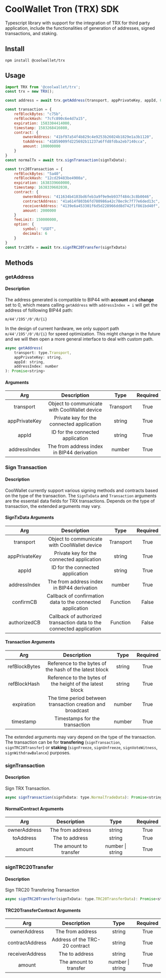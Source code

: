# CoolWallet Tron (TRX) SDK

Typescript library with support for the integration of TRX for third party application, include the functionalities of generation of addresses, signed transactions, and staking.

## Install

```shell
npm install @coolwallet/trx
```

## Usage

```javascript
import TRX from '@coolwallet/trx';
const trx = new TRX();

const address = await trx.getAddress(transport, appPrivateKey, appId, 0);

const transaction = {
    refBlockBytes: "c75b",
    refBlockHash: "7cfc890c6e4d7a15",
    expiration: 1583304414000,
    timestamp: 1583268416080,
    contract: {
        ownerAddress: "41bf97a54f4b829c4e9253b26024b1829e1a3b1120",
        toAddress: "41859009fd225692b11237a6ffd8fdba2eb7140cca",
        amount: 100000000
    }
}
const normalTx = await trx.signTransaction(signTxData);

const trc20Transaction = {
    refBlockBytes: "5a40",
    refBlockHash: "12cd29483be4900a",
    expiration: 1638339660000,
    timestamp: 1638339602030,
    contract: {
        ownerAddress: "411634b4103bd6feb3a9f9e9eb937f484c3c8b0046",
        contractAddress: "41a614f803b6fd780986a42c78ec9c7f77e6ded13c",
        receiverAddress: "4139e6a453301f6d5d228966dd8d742f1f861bd40f",
        amount: 2000000
    }
    feeLimit: 150000000,
    option: {
        symbol: "USDT",
        decimals: 6
    }
}
const trc20Tx = await trx.signTRC20Transfer(signTxData)
```

## Methods

### getAddress

#### Description

The address generated is compatible to BIP44 with **account** and **change** set to 0, which means calling `getAddress` with `addressIndex = i` will get the address of folllowing BIP44 path:

```none
m/44'/195'/0'/0/{i}
```

In the design of current hardware, we only support path `m/44'/195'/0'/0/{i}` for speed optimization. This might change in the future and we will then open a more general interface to deal with custom path.

```javascript
async getAddress(
    transport: type.Transport,
    appPrivateKey: string,
    appId: string,
    addressIndex: number
): Promise<string>
```

#### Arguments

|      Arg      |                  Description                 |    Type   |  Required |
|:-------------:|:--------------------------------------------:|:---------:|:---------:|
|   transport   | Object to communicate with CoolWallet device | Transport |    True   |
| appPrivateKey |   Private key for the connected application  |   string  |    True   |
|     appId     |       ID for the connected application       |   string  |    True   |
|  addressIndex |  The from address index in BIP44 derivation  |   number  |    True   |

### Sign Transaction

#### Description

CoolWallet currently support various signing methods and contracts based on the type of the transaction.
The `SignTxData` and `Transaction` arguments are the essentail data fields for TRX transactions. Depends on the type of transaction, the extended arguments may vary.

#### SignTxData Arguments

|      Arg      |                              Description                             |    Type   |  Required |
|:-------------:|:--------------------------------------------------------------------:|:---------:|:---------:|
|   transport   |             Object to communicate with CoolWallet device             | Transport |    True   |
| appPrivateKey |               Private key for the connected application              |   string  |    True   |
|     appId     |                   ID for the connected application                   |   string  |    True   |
|  addressIndex |              The from address index in BIP44 derivation              |   number  |    True   |
|   confirmCB   |      Callback of confirmation data to the connected application      |  Function |   False   |
|  authorizedCB | Callback of authorized transaction data to the connected application |  Function |   False   |

#### Transaction Arguments

|      Arg      |                         Description                        |  Type  | Required |
|:-------------:|:----------------------------------------------------------:|:------:|:--------:|
| refBlockBytes |   Reference to the bytes of the hash of the latest block   | string |   True   |
|  refBlockHash |  Reference to the bytes of the height of the latest block  | string |   True   |
|   expiration  | The time period between transaction creation and broadcast | number |   True   |
|   timestamp   |               Timestamps for the transaction               | number |   True   |

 The extended arguments may vary depend on the type of the transaction. The transaction can be for **transfering** (`signTransaction`, `signTRC20Transfer`) or **staking** (`signFreeze`, `signUnfreeze`, `signVoteWitness`, `signWithdrawBalance`) purposes.

### signTransaction

#### Description

Sign TRX Transaction.

```javascript
async signTransaction(signTxData: type.NormalTradeData): Promise<string> 
```

#### NormalContract Arguments

|      Arg     |       Description      |       Type       | Required |
|:------------:|:----------------------:|:----------------:|:--------:|
| ownerAddress |    The from address    |      string      |   True   |
|   toAddress  |     The to address     |      string      |   True   |
|    amount    | The amount to transfer | number \| string |   True   |

### signTRC20Transfer

#### Description

Sign TRC20 Transfering Transaction

```javascript
async signTRC20Transfer(signTxData: type.TRC20TransferData): Promise<string>
```

#### TRC20TransferContract Arguments

|       Arg       |           Description          |       Type       | Required |
|:---------------:|:------------------------------:|:----------------:|:--------:|
|   ownerAddress  |        The from address        |      string      |   True   |
| contractAddress | Address of the TRC-20 contract |      string      |   True   |
| receiverAddress |         The to address         |      string      |   True   |
|      amount     |     The amount to transfer     | number \| string |   True   |